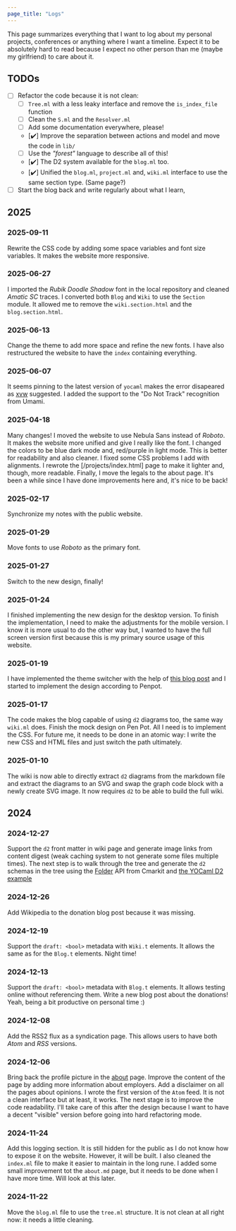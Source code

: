 ```yaml
---
page_title: "Logs"
---
```


This page summarizes everything that I want to log about my personal projects,
conferences or anything where I want a timeline. Expect it to be absolutely
hard to read because I expect no other person than me (maybe my girlfriend) to
care about it.

## TODOs

- [ ] Refactor the code because it is not clean:
  - [ ] `Tree.ml` with a less leaky interface and remove the `is_index_file` function
  - [ ] Clean the `S.ml` and the `Resolver.ml`
  - [ ] Add some documentation everywhere, please!
  - [✔️] Improve the separation between actions and model and move the code in `lib/`
  - [ ] Use the _"forest"_ language to describe all of this!
  - [✔️] The D2 system available for the `blog.ml` too.
  - [✔️] Unified the `blog.ml`, `project.ml` and, `wiki.ml` interface to use the same section type. (Same page?)
- [ ] Start the blog back and write regularly about what I learn,

## 2025

### 2025-09-11

Rewrite the CSS code by adding some space variables and font size variables. It
makes the website more responsive.

### 2025-06-27

I imported the _Rubik Doodle Shadow_ font in the local repository and cleaned
_Amatic SC_ traces. I converted both `Blog` and `Wiki` to use the `Section`
module. It allowed me to remove the `wiki.section.html` and the
`blog.section.html`.

### 2025-06-13

Change the theme to add more space and refine the new fonts. I have also
restructured the website to have the `index` containing everything.

### 2025-06-07

It seems pinning to the latest version of `yocaml` makes the error disapeared as
[xvw](https://xvw.lol) suggested. I added the support to the "Do Not Track"
recognition from Umami.

### 2025-04-18

Many changes! I moved the website to use Nebula Sans instead of _Roboto_. It
makes the website more unified and give I really like the font. I changed the
colors to be blue dark mode and, red/purple in light mode. This is better for
readability and also cleaner. I fixed some CSS problems I add with alignments.
I rewrote the [/projects/index.html] page to make it lighter and, though, more
readable. Finally, I move the legals to the about page. It's been a while since I have
done improvements here and, it's nice to be back!

### 2025-02-17

Synchronize my notes with the public website.

### 2025-01-29

Move fonts to use _Roboto_ as the primary font.

### 2025-01-27

Switch to the new design, finally!

### 2025-01-24

I finished implementing the new design for the desktop version. To finish the
implementation, I need to make the adjustments for the mobile version. I know
it is more usual to do the other way but, I wanted to have the full screen
version first because this is my primary source usage of this website.

### 2025-01-19

I have implemented the theme switcher with the help of [this blog
post](https://lukelowrey.com/css-variable-theme-switcher) and I started to
implement the design according to Penpot.

### 2025-01-17

The code makes the blog capable of using `d2` diagrams too, the same way
`wiki.ml` does. Finish the mock design on Pen Pot. All I need is to implement
the CSS. For future me, it needs to be done in an atomic way: I write the new
CSS and HTML files and just switch the path ultimately.

### 2025-01-10

The wiki is now able to directly extract `d2` diagrams from the markdown file
and extract the diagrams to an SVG and swap the graph code block with a newly
create SVG image. It now requires `d2` to be able to build the full wiki.

## 2024

### 2024-12-27

Support the `d2` front matter in wiki page and generate image links from
content digest (weak caching system to not generate some files multiple times).
The next step is to walk through the tree and generate the `d2` schemas in the
tree using the
[Folder](https://erratique.ch/software/cmarkit/doc/Cmarkit/Folder/index.html)
API from Cmarkit and [the YOCaml D2
example](https://github.com/xhtmlboi/yocaml/blob/main/examples/d2/d2.ml)

### 2024-12-26

Add Wikipedia to the donation blog post because it was missing.

### 2024-12-19

Support the `draft: <bool>` metadata with `Wiki.t` elements. It allows the same as
for the `Blog.t` elements. Night time!

### 2024-12-13

Support the `draft: <bool>` metadata with `Blog.t` elements. It allows testing
online without referencing them. Write a new blog post about the donations!
Yeah, being a bit productive on personal time :)

### 2024-12-08

Add the RSS2 flux as a syndication page. This allows users to have both _Atom_
and _RSS_ versions.

### 2024-12-06

Bring back the profile picture in the [about](/about) page. Improve the content
of the page by adding more information about employers. Add a disclaimer on all
the pages about opinions. I wrote the first version of the `Atom` feed. It is
not a clean interface but at least, it works. The next stage is to improve the
code readability. I'll take care of this after the design because I want to
have a decent "visible" version before going into hard refactoring mode.

### 2024-11-24

Add this logging section. It is still hidden for the public as I do not know
how to expose it on the website. However, it will be built. I also cleaned the
`index.ml` file to make it easier to maintain in the long rune. I added some
small improvement tot the `about.md` page, but it needs to be done when I have
more time. Will look at this later.

### 2024-11-22

Move the `blog.ml` file to use the `tree.ml` structure. It is not clean at all
right now: it needs a little cleaning.

